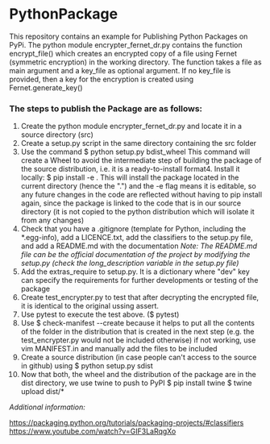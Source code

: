 # PythonPackage
This repository contains an example for Publishing Python Packages on PyPi. The python module encrypter_fernet_dr.py contains the function encrypt_file() which creates an encrypted copy of a file using Fernet (symmetric encryption) in the working directory.
    The function takes a file as main argument and a key_file as optional argument. If no key_file is provided, then a key for the encryption is created using Fernet.generate_key()

### The steps to publish the Package are as follows:
1. Create the python module encrypter_fernet_dr.py and locate it in a source directory (src)
2. Create a setup.py script in the same directory containing the src folder
3. Use the command $ python setup.py bdist_wheel 
	This command will create a Wheel to avoid the intermediate step of building the package of the source distribution, i.e. it is a ready-to-install format4. Install it locally: $ pip install -e .
	This will install the package located in the current directory (hence the ".") and the -e flag means it is editable, so any future changes in the code are reflected without having to pip install again, since the package is linked to the code that is in our source directory (it is not copied to the python distribution which will isolate it from any changes)
5. Check that you have a .gitignore (template for Python, including the *.egg-info), add a LICENCE.txt, add the classifiers to the setup.py file, and add a README.md with the documentation
	*Note: The README.md file can be the official documentation of the project by modifying the setup.py (check the long_description variable in the setup.py file)*
6. Add the extras_require to setup.py. It is a dictionary where "dev" key can specify the requirements for further developments or testing of the package 
7. Create test_encrypter.py to test that after decrypting the encrypted file, it is identical to the original ussing assert.
8. Use pytest to execute the test above. ($ pytest)
9. Use $ check-manifest --create because it helps to put all the contents of the folder in the distribution that is created in the next step (e.g. the test_encrypter.py would not be included otherwise)
	if not working, use vim MANIFEST.in and manually add the files to be included
10. Create a source distribution (in case people can't access to the source in github) using $ python setup.py sdist
11. Now that both, the wheel and the distribution of the package are in the dist directory, we use twine to push to PyPI
	$ pip install twine
	$ twine upload dist/*

*Additional information:*

https://packaging.python.org/tutorials/packaging-projects/#classifiers
https://www.youtube.com/watch?v=GIF3LaRqgXo
